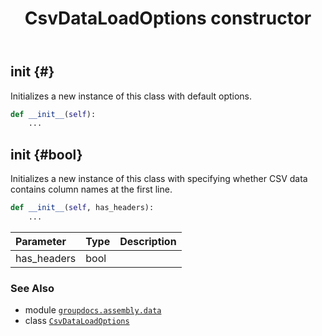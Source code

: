 ﻿---
title: CsvDataLoadOptions constructor
second_title: GroupDocs.Assembly for Python via .NET API References
description: 
type: docs
url: /python-net/groupdocs.assembly.data/csvdataloadoptions/__init__/
is_root: false
weight: 10
---

## __init__ {#}

Initializes a new instance of this class with default options.



```python
def __init__(self):
    ...
```




## __init__ {#bool}

Initializes a new instance of this class with specifying whether CSV data contains column names
at the first line.



```python
def __init__(self, has_headers):
    ...
```


| Parameter | Type | Description |
| :- | :- | :- |
| has_headers | bool |  |



### See Also
* module [`groupdocs.assembly.data`](../../)
* class [`CsvDataLoadOptions`](/assembly/python-net/groupdocs.assembly.data/csvdataloadoptions)
